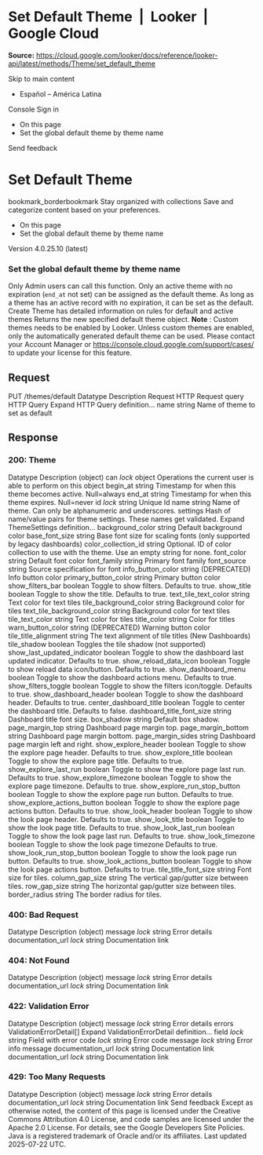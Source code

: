 # Set Default Theme  |  Looker  |  Google Cloud

**Source:** https://cloud.google.com/looker/docs/reference/looker-api/latest/methods/Theme/set_default_theme

Skip to main content 


  * Español – América Latina

Console  Sign in
  * On this page
  * Set the global default theme by theme name




Send feedback 
#  Set Default Theme
bookmark_borderbookmark Stay organized with collections  Save and categorize content based on your preferences.
  * On this page
  * Set the global default theme by theme name


Version 4.0.25.10 (latest) 
### Set the global default theme by theme name
Only Admin users can call this function.
Only an active theme with no expiration (`end_at` not set) can be assigned as the default theme. As long as a theme has an active record with no expiration, it can be set as the default.
Create Theme has detailed information on rules for default and active themes
Returns the new specified default theme object.
**Note** : Custom themes needs to be enabled by Looker. Unless custom themes are enabled, only the automatically generated default theme can be used. Please contact your Account Manager or https://console.cloud.google.com/support/cases/ to update your license for this feature.
## Request
PUT /themes/default 
Datatype
Description
Request
HTTP Request 
query
HTTP Query 
Expand HTTP Query definition... 
name
string 
Name of theme to set as default
## Response
### 200: Theme
Datatype
Description
(object)
can
_lock_
object 
Operations the current user is able to perform on this object
begin_at
string 
Timestamp for when this theme becomes active. Null=always
end_at
string 
Timestamp for when this theme expires. Null=never
id
_lock_
string 
Unique Id
name
string 
Name of theme. Can only be alphanumeric and underscores.
settings
Hash of name/value pairs for theme settings. These names get validated.
Expand ThemeSettings definition... 
background_color
string 
Default background color
base_font_size
string 
Base font size for scaling fonts (only supported by legacy dashboards)
color_collection_id
string 
Optional. ID of color collection to use with the theme. Use an empty string for none.
font_color
string 
Default font color
font_family
string 
Primary font family
font_source
string 
Source specification for font
info_button_color
string 
(DEPRECATED) Info button color
primary_button_color
string 
Primary button color
show_filters_bar
boolean 
Toggle to show filters. Defaults to true.
show_title
boolean 
Toggle to show the title. Defaults to true.
text_tile_text_color
string 
Text color for text tiles
tile_background_color
string 
Background color for tiles
text_tile_background_color
string 
Background color for text tiles
tile_text_color
string 
Text color for tiles
title_color
string 
Color for titles
warn_button_color
string 
(DEPRECATED) Warning button color
tile_title_alignment
string 
The text alignment of tile titles (New Dashboards)
tile_shadow
boolean 
Toggles the tile shadow (not supported)
show_last_updated_indicator
boolean 
Toggle to show the dashboard last updated indicator. Defaults to true.
show_reload_data_icon
boolean 
Toggle to show reload data icon/button. Defaults to true.
show_dashboard_menu
boolean 
Toggle to show the dashboard actions menu. Defaults to true.
show_filters_toggle
boolean 
Toggle to show the filters icon/toggle. Defaults to true.
show_dashboard_header
boolean 
Toggle to show the dashboard header. Defaults to true.
center_dashboard_title
boolean 
Toggle to center the dashboard title. Defaults to false.
dashboard_title_font_size
string 
Dashboard title font size.
box_shadow
string 
Default box shadow.
page_margin_top
string 
Dashboard page margin top.
page_margin_bottom
string 
Dashboard page margin bottom.
page_margin_sides
string 
Dashboard page margin left and right.
show_explore_header
boolean 
Toggle to show the explore page header. Defaults to true.
show_explore_title
boolean 
Toggle to show the explore page title. Defaults to true.
show_explore_last_run
boolean 
Toggle to show the explore page last run. Defaults to true.
show_explore_timezone
boolean 
Toggle to show the explore page timezone. Defaults to true.
show_explore_run_stop_button
boolean 
Toggle to show the explore page run button. Defaults to true.
show_explore_actions_button
boolean 
Toggle to show the explore page actions button. Defaults to true.
show_look_header
boolean 
Toggle to show the look page header. Defaults to true.
show_look_title
boolean 
Toggle to show the look page title. Defaults to true.
show_look_last_run
boolean 
Toggle to show the look page last run. Defaults to true.
show_look_timezone
boolean 
Toggle to show the look page timezone Defaults to true.
show_look_run_stop_button
boolean 
Toggle to show the look page run button. Defaults to true.
show_look_actions_button
boolean 
Toggle to show the look page actions button. Defaults to true.
tile_title_font_size
string 
Font size for tiles.
column_gap_size
string 
The vertical gap/gutter size between tiles.
row_gap_size
string 
The horizontal gap/gutter size between tiles.
border_radius
string 
The border radius for tiles.
### 400: Bad Request
Datatype
Description
(object)
message
_lock_
string 
Error details
documentation_url
_lock_
string 
Documentation link
### 404: Not Found
Datatype
Description
(object)
message
_lock_
string 
Error details
documentation_url
_lock_
string 
Documentation link
### 422: Validation Error
Datatype
Description
(object)
message
_lock_
string 
Error details
errors
ValidationErrorDetail[] 
Expand ValidationErrorDetail definition... 
field
_lock_
string 
Field with error
code
_lock_
string 
Error code
message
_lock_
string 
Error info message
documentation_url
_lock_
string 
Documentation link
documentation_url
_lock_
string 
Documentation link
### 429: Too Many Requests
Datatype
Description
(object)
message
_lock_
string 
Error details
documentation_url
_lock_
string 
Documentation link
Send feedback 
Except as otherwise noted, the content of this page is licensed under the Creative Commons Attribution 4.0 License, and code samples are licensed under the Apache 2.0 License. For details, see the Google Developers Site Policies. Java is a registered trademark of Oracle and/or its affiliates.
Last updated 2025-07-22 UTC.


